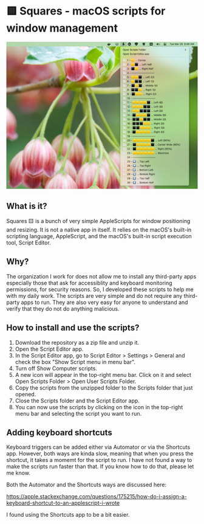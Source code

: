 # 🟨 Squares - macOS scripts for window management

![Squares](images/Screenshot.png)

## What is it?

Squares 🟨 is a bunch of very simple AppleScripts for window positioning and resizing.
It is not a native app in itself. It relies on the macOS's built-in scripting language,
AppleScript, and the macOS's built-in script execution tool, Script Editor.

## Why?

The organization I work for does not allow me to install any third-party apps especially
those that ask for accessiblity and keyboard monitoring permissions, for security
reasons. So, I developed these scripts to help me with my daily work. The scripts are
very simple and do not require any third-party apps to run. They are also very easy for
anyone to understand and verify that they do not do anything malicious.

## How to install and use the scripts?

1. Download the repository as a zip file and unzip it.
2. Open the Script Editor app.
3. In the Script Editor app, go to Script Editor > Settings > General and check the box
   "Show Script menu in menu bar".
4. Turn off Show Computer scripts.
5. A new icon will appear in the top-right menu bar. Click on it and select Open Scripts
   Folder > Open User Scripts Folder.
6. Copy the scripts from the unzipped folder to the Scripts folder that just opened.
7. Close the Scripts folder and the Script Editor app.
8. You can now use the scripts by clicking on the icon in the top-right menu bar and
   selecting the script you want to run.

## Adding keyboard shortcuts

Keyboard triggers can be added either via Automator or via the Shortcuts app. However,
both ways are kinda slow, meaning that when you press the shortcut, it takes a momemt
for the script to run. I have not found a way to make the scripts run faster than that.
If you know how to do that, please let me know.

Both the Automator and the Shortcuts ways are discussed here:

https://apple.stackexchange.com/questions/175215/how-do-i-assign-a-keyboard-shortcut-to-an-applescript-i-wrote

I found using the Shortcuts app to be a bit easier.
